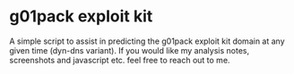 # g01pack exploit kit
A simple script to assist in predicting the g01pack exploit kit domain at any given time (dyn-dns variant).
If you would like my analysis notes, screenshots and javascript etc. feel free to reach out to me.
